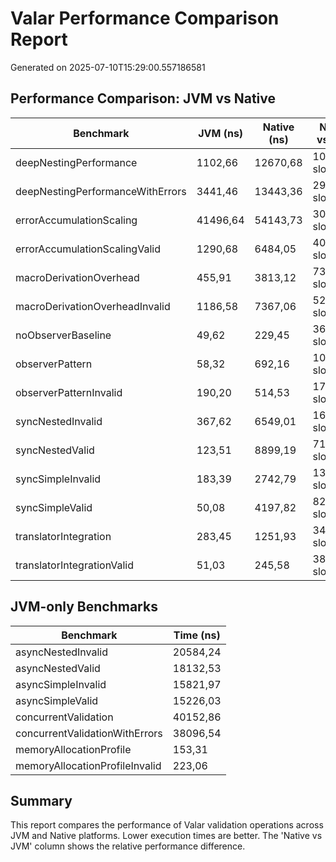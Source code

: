 # Valar Performance Comparison Report

Generated on 2025-07-10T15:29:00.557186581

## Performance Comparison: JVM vs Native

| Benchmark | JVM (ns) | Native (ns) | Native vs JVM |
|-----------|----------|-------------|---------------|
| deepNestingPerformance | 1102,66 | 12670,68 | 1049,1% slower |
| deepNestingPerformanceWithErrors | 3441,46 | 13443,36 | 290,6% slower |
| errorAccumulationScaling | 41496,64 | 54143,73 | 30,5% slower |
| errorAccumulationScalingValid | 1290,68 | 6484,05 | 402,4% slower |
| macroDerivationOverhead | 455,91 | 3813,12 | 736,4% slower |
| macroDerivationOverheadInvalid | 1186,58 | 7367,06 | 520,9% slower |
| noObserverBaseline | 49,62 | 229,45 | 362,4% slower |
| observerPattern | 58,32 | 692,16 | 1086,9% slower |
| observerPatternInvalid | 190,20 | 514,53 | 170,5% slower |
| syncNestedInvalid | 367,62 | 6549,01 | 1681,5% slower |
| syncNestedValid | 123,51 | 8899,19 | 7105,2% slower |
| syncSimpleInvalid | 183,39 | 2742,79 | 1395,6% slower |
| syncSimpleValid | 50,08 | 4197,82 | 8281,5% slower |
| translatorIntegration | 283,45 | 1251,93 | 341,7% slower |
| translatorIntegrationValid | 51,03 | 245,58 | 381,3% slower |

## JVM-only Benchmarks

| Benchmark | Time (ns) |
|-----------|-----------|
| asyncNestedInvalid | 20584,24 |
| asyncNestedValid | 18132,53 |
| asyncSimpleInvalid | 15821,97 |
| asyncSimpleValid | 15226,03 |
| concurrentValidation | 40152,86 |
| concurrentValidationWithErrors | 38096,54 |
| memoryAllocationProfile | 153,31 |
| memoryAllocationProfileInvalid | 223,06 |

## Summary

This report compares the performance of Valar validation operations across JVM and Native platforms.
Lower execution times are better. The 'Native vs JVM' column shows the relative performance difference.

